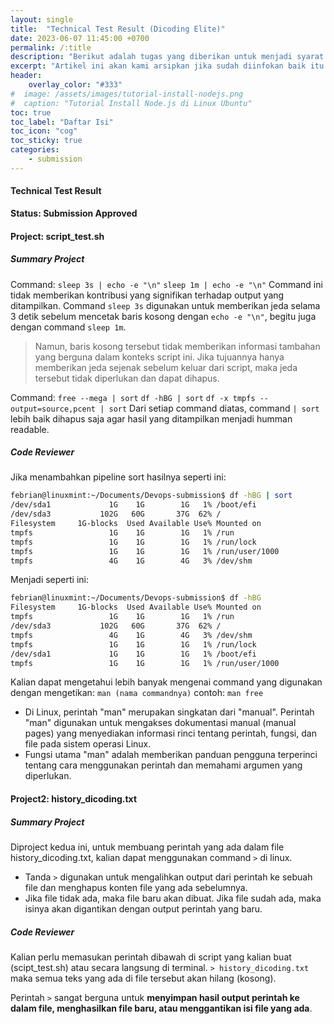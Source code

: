 ```yaml
---
layout: single
title:  "Technical Test Result (Dicoding Elite)"
date: 2023-06-07 11:45:00 +0700
permalink: /:title
description: "Berikut adalah tugas yang diberikan untuk menjadi syarat bergabung menjadi bagian dari Dicoding Elite"
excerpt: "Artikel ini akan kami arsipkan jika sudah diinfokan baik itu diterima/ditolak."
header:
    overlay_color: "#333"
#  image: /assets/images/tutorial-install-nodejs.png
#  caption: "Tutorial Install Node.js di Linux Ubuntu"
toc: true
toc_label: "Daftar Isi"
toc_icon: "cog"
toc_sticky: true
categories: 
    - submission
---
```


#### Technical Test Result
**Status: Submission Approved**

#### Project: script_test.sh

##### Summary Project
Command: `sleep 3s | echo -e "\n"` `sleep 1m | echo -e "\n"`
Command ini tidak memberikan kontribusi yang signifikan terhadap output yang ditampilkan. Command `sleep 3s` digunakan untuk memberikan jeda selama 3 detik sebelum mencetak baris kosong dengan `echo -e "\n"`, begitu juga dengan command `sleep 1m`. 

> Namun, baris kosong tersebut tidak memberikan informasi tambahan yang berguna dalam konteks script ini. Jika tujuannya hanya memberikan jeda sejenak sebelum keluar dari script, maka jeda tersebut tidak diperlukan dan dapat dihapus.

Command: `free --mega | sort` `df -hBG | sort` `df -x tmpfs --output=source,pcent | sort`
Dari setiap command diatas, command `| sort` lebih baik dihapus saja agar hasil yang ditampilkan menjadi humman readable. 

##### Code Reviewer
Jika menambahkan pipeline sort hasilnya seperti ini:
```bash
febrian@linuxmint:~/Documents/Devops-submission$ df -hBG | sort
/dev/sda1             1G    1G        1G   1% /boot/efi
/dev/sda3           102G   60G       37G  62% /
Filesystem     1G-blocks  Used Available Use% Mounted on
tmpfs                 1G    1G        1G   1% /run
tmpfs                 1G    1G        1G   1% /run/lock
tmpfs                 1G    1G        1G   1% /run/user/1000
tmpfs                 4G    1G        4G   3% /dev/shm
```
Menjadi seperti ini:
```bash
febrian@linuxmint:~/Documents/Devops-submission$ df -hBG
Filesystem     1G-blocks  Used Available Use% Mounted on
tmpfs                 1G    1G        1G   1% /run
/dev/sda3           102G   60G       37G  62% /
tmpfs                 4G    1G        4G   3% /dev/shm
tmpfs                 1G    1G        1G   1% /run/lock
/dev/sda1             1G    1G        1G   1% /boot/efi
tmpfs                 1G    1G        1G   1% /run/user/1000
```
Kalian dapat mengetahui lebih banyak mengenai command yang digunakan dengan mengetikan: `man (nama commandnya)`
contoh: `man free`

 - Di Linux, perintah "man" merupakan singkatan dari "manual".  Perintah
   "man" digunakan untuk mengakses dokumentasi manual (manual pages)
   yang menyediakan informasi rinci tentang perintah, fungsi, dan file
   pada sistem operasi Linux.  
 - Fungsi utama "man" adalah memberikan
   panduan pengguna terperinci tentang cara menggunakan perintah dan
   memahami argumen yang diperlukan.

#### Project2: history_dicoding.txt

##### Summary Project
Diproject kedua ini, untuk membuang perintah yang ada dalam file history_dicoding.txt, kalian dapat menggunakan command `>` di linux.
- Tanda `>` digunakan untuk mengalihkan output dari perintah ke sebuah file dan menghapus konten file yang ada sebelumnya. 
- Jika file tidak ada, maka file baru akan dibuat. Jika file sudah ada, maka isinya akan digantikan dengan output perintah yang baru.

##### Code Reviewer
Kalian perlu memasukan perintah dibawah di script yang kalian buat (scipt_test.sh) atau secara langsung di terminal.
`> history_dicoding.txt` maka semua teks yang ada di file tersebut akan hilang (kosong). 

Perintah `>` sangat berguna untuk **menyimpan hasil output perintah ke dalam file, menghasilkan file baru, atau menggantikan isi file yang ada**.
